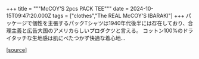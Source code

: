 +++
title = """McCOY'S 2pcs PACK TEE"""
date = 2024-10-15T09:47:20.000Z
tags = ["clothes","The REAL McCOY'S IBARAKI"]
+++
パッケージで個性を主張するパックTシャツは1940年代後半には存在しており、合理主義と広告大国のアメリカらしいプロダクツと言える。 コットン100%のドライタッチな生地感は肌にべたつかず快適な着心地...

[[source]](https://the-realmccoys.ocnk.net/product/1124)

